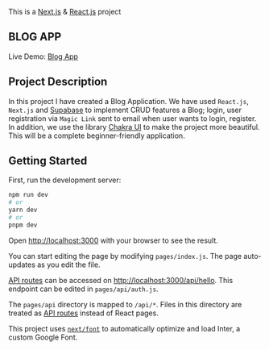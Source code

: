 This is a [Next.js](https://nextjs.org/) & [React.js](https://react.dev) project 

## BLOG APP

Live Demo: [Blog App](https://blogapp-itss-1.vercel.app)

## Project Description

In this project I have created a Blog Application. We have used ```React.js```, ```Next.js``` and [Supabase](https://supabase.com) to implement CRUD features a Blog; login, user registration via ```Magic Link``` sent to email when user wants to login, register. In addition, we use the library [Chakra UI](https://chakra-ui.com) to make the project more beautiful. This will be a complete beginner-friendly application.

## Getting Started

First, run the development server:

```bash
npm run dev
# or
yarn dev
# or
pnpm dev
```

Open [http://localhost:3000](http://localhost:3000) with your browser to see the result.

You can start editing the page by modifying `pages/index.js`. The page auto-updates as you edit the file.

[API routes](https://nextjs.org/docs/api-routes/introduction) can be accessed on [http://localhost:3000/api/hello](http://localhost:3000/api/hello). This endpoint can be edited in `pages/api/auth.js`.

The `pages/api` directory is mapped to `/api/*`. Files in this directory are treated as [API routes](https://nextjs.org/docs/api-routes/introduction) instead of React pages.

This project uses [`next/font`](https://nextjs.org/docs/basic-features/font-optimization) to automatically optimize and load Inter, a custom Google Font.

